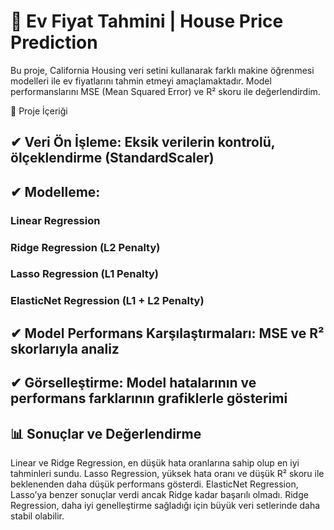 # 🏡 Ev Fiyat Tahmini | House Price Prediction
Bu proje, California Housing veri setini kullanarak farklı makine öğrenmesi modelleri ile ev fiyatlarını tahmin etmeyi amaçlamaktadır. Model performanslarını MSE (Mean Squared Error) ve R² skoru ile değerlendirdim.

📌 Proje İçeriği
## ✔ Veri Ön İşleme: Eksik verilerin kontrolü, ölçeklendirme (StandardScaler)
## ✔ Modelleme:

### Linear Regression
### Ridge Regression (L2 Penalty)
### Lasso Regression (L1 Penalty)
### ElasticNet Regression (L1 + L2 Penalty)

## ✔ Model Performans Karşılaştırmaları: MSE ve R² skorlarıyla analiz
## ✔ Görselleştirme: Model hatalarının ve performans farklarının grafiklerle gösterimi
## 📊 Sonuçlar ve Değerlendirme
Linear ve Ridge Regression, en düşük hata oranlarına sahip olup en iyi tahminleri sundu.
Lasso Regression, yüksek hata oranı ve düşük R² skoru ile beklenenden daha düşük performans gösterdi.
ElasticNet Regression, Lasso’ya benzer sonuçlar verdi ancak Ridge kadar başarılı olmadı.
Ridge Regression, daha iyi genelleştirme sağladığı için büyük veri setlerinde daha stabil olabilir.
